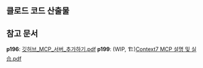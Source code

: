## 클로드 코드 산출물

## 참고 문서 
**p196**: [깃허브_MCP_서버_추가하기.pdf](./%5B%ED%81%B4%EB%A1%9C%EB%93%9C_%EC%BD%94%EB%93%9C%5D_p196_%EA%B9%83%ED%97%88%EB%B8%8C_MCP_%EC%84%9C%EB%B2%84_%EC%B6%94%EA%B0%80%ED%95%98%EA%B8%B0.pdf)
**p199**: (WIP, 🏗️)[Context7 MCP 설명 및 실습.pdf](./here.pdf)
